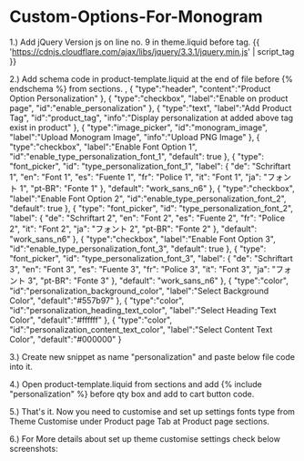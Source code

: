 # Custom-Options-For-Monogram

1.) Add jQuery Version js on line no. 9 in theme.liquid before </head> tag.
{{ 'https://cdnjs.cloudflare.com/ajax/libs/jquery/3.3.1/jquery.min.js' | script_tag }}

2.) Add schema code in product-template.liquid at the end of file before {% endschema %} from sections.
	,
	{
		"type":"header",
		"content":"Product Option Personalization"
	},
	{
		"type":"checkbox",
		"label":"Enable on product page",
		"id":"enable_personalization"
	},
	{
		"type":"text",
		"label":"Add Product Tag",
		"id":"product_tag",
		"info":"Display personalization at added above tag exist in product"
	},
	{
		"type":"image_picker",
		"id":"monogram_image",
		"label":"Upload Monogram Image",
		"info":"Upload PNG Image"
	},
	{
		"type":"checkbox",
		"label":"Enable Font Option 1",
		"id":"enable_type_personalization_font_1",
		"default": true
	},
	{
		"type": "font_picker",
		"id": "type_personalization_font_1",
		"label": {
		  "de": "Schriftart 1",
		  "en": "Font 1",
		  "es": "Fuente 1",
		  "fr": "Police 1",
		  "it": "Font 1",
		  "ja": "フォント 1",
		  "pt-BR": "Fonte 1"
		},
		"default": "work_sans_n6"
	},
	{
		"type":"checkbox",
		"label":"Enable Font Option 2",
		"id":"enable_type_personalization_font_2",
		"default": true
	},
	{
		"type": "font_picker",
		"id": "type_personalization_font_2",
		"label": {
		  "de": "Schriftart 2",
		  "en": "Font 2",
		  "es": "Fuente 2",
		  "fr": "Police 2",
		  "it": "Font 2",
		  "ja": "フォント 2",
		  "pt-BR": "Fonte 2"
		},
		"default": "work_sans_n6"
	},
	{
		"type":"checkbox",
		"label":"Enable Font Option 3",
		"id":"enable_type_personalization_font_3",
		"default": true
	},
	{
		"type": "font_picker",
		"id": "type_personalization_font_3",
		"label": {
		  "de": "Schriftart 3",
		  "en": "Font 3",
		  "es": "Fuente 3",
		  "fr": "Police 3",
		  "it": "Font 3",
		  "ja": "フォント 3",
		  "pt-BR": "Fonte 3"
		},
		"default": "work_sans_n6"
	},
	{
		"type":"color",
		"id":"personalization_background_color",
		"label":"Select Background Color",
		"default":"#557b97"
	},
	{
		"type":"color",
		"id":"personalization_heading_text_color",
		"label":"Select Heading Text Color",
		"default":"#ffffff"
	},
	{
		"type":"color",
		"id":"personalization_content_text_color",
		"label":"Select Content Text Color",
		"default":"#000000"
	}
	
3.) Create new snippet as name "personalization" and paste below file code into it.  

4.) Open product-template.liquid from sections and add {% include "personalization" %} before qty box and add to cart button code.

5.) That's it. Now you need to customise and set up settings fonts type from Theme Customise under Product page Tab at Product page sections.

6.) For More details about set up theme customise settings check below screenshots: 

